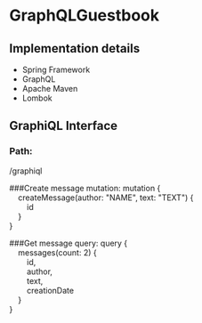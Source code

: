 # GraphQLGuestbook

## Implementation details
* Spring Framework
* GraphQL
* Apache Maven
* Lombok

## GraphiQL Interface
### Path:
/graphiql

###Create message mutation:
mutation {<br>
&nbsp;&nbsp;&nbsp;&nbsp;createMessage(author: "NAME", text: "TEXT") {<br>
&nbsp;&nbsp;&nbsp;&nbsp;&nbsp;&nbsp;&nbsp;&nbsp;id<br>
&nbsp;&nbsp;&nbsp;&nbsp;}<br>
}<br>

###Get message query:
query {<br>
&nbsp;&nbsp;&nbsp;&nbsp;messages(count: 2) {<br>
&nbsp;&nbsp;&nbsp;&nbsp;&nbsp;&nbsp;&nbsp;&nbsp;id,<br>
&nbsp;&nbsp;&nbsp;&nbsp;&nbsp;&nbsp;&nbsp;&nbsp;author,<br>
&nbsp;&nbsp;&nbsp;&nbsp;&nbsp;&nbsp;&nbsp;&nbsp;text,<br>
&nbsp;&nbsp;&nbsp;&nbsp;&nbsp;&nbsp;&nbsp;&nbsp;creationDate<br>
&nbsp;&nbsp;&nbsp;&nbsp;}<br>
}<br>